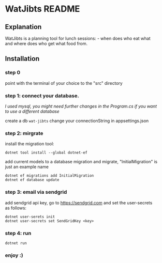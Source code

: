# WatJibts README

## Explanation
WatJibts is a planning tool for lunch sessions: - when does who eat what and where does who get what food from.

## Installation
### step 0
point with the terminal of your choice to the "src" directory

### step 1: connect your database. 
_I used mysql, you might need further changes in the  Program.cs if you want to use a different database_

create a db `wat-jibts`
change your connectionString in appsettings.json

### step 2: mirgrate
install the migration tool:

```
dotnet tool install --global dotnet-ef
```

add current models to a database migration and migrate, "InitialMigration" is just an example name

```
dotnet ef migrations add InitialMigration
dotnet ef database update
```

### step 3: email via sendgrid
add sendgrid api key, go to https://sendgrid.com and set the user-secrets as follows:

```
dotnet user-serets init
dotnet user-secrets set SendGridKey <key>
```

### step 4: run
```
dotnet run
```

### enjoy :)